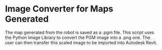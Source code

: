 # Image Converter for Maps Generated

The map generated from the robot is saved as a .pgm file. This script uses the Python Image Library to convert the PGM image into a .png one. The user can then transfer this scaled image to be imported into Autodesk Revit.
